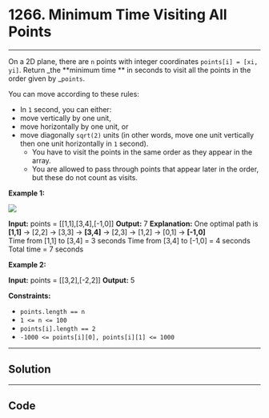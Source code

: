 # 1266. Minimum Time Visiting All Points

---

On a 2D plane, there are `n` points with integer coordinates `points[i] = [xi, yi]`. Return _the **minimum time ** in seconds to visit all the points in the order given by _`points`.

You can move according to these rules:

  * In `1` second, you can either: 
* move vertically by one unit,
* move horizontally by one unit, or
* move diagonally `sqrt(2)` units (in other words, move one unit vertically then one unit horizontally in `1` second).
  * You have to visit the points in the same order as they appear in the array.
  * You are allowed to pass through points that appear later in the order, but these do not count as visits.



 

**Example 1:**

![](https://assets.leetcode.com/uploads/2019/11/14/1626_example_1.PNG)


**Input:** points = [[1,1],[3,4],[-1,0]]
**Output:** 7
**Explanation:** One optimal path is **[1,1]** -> [2,2] -> [3,3] -> **[3,4]** -> [2,3] -> [1,2] -> [0,1] -> **[-1,0]**   
Time from [1,1] to [3,4] = 3 seconds 
Time from [3,4] to [-1,0] = 4 seconds
Total time = 7 seconds

**Example 2:**


**Input:** points = [[3,2],[-2,2]]
**Output:** 5


 

**Constraints:**

  * `points.length == n`
  * `1 <= n <= 100`
  * `points[i].length == 2`
  * `-1000 <= points[i][0], points[i][1] <= 1000`

---

## Solution



---

## Code
```python


```